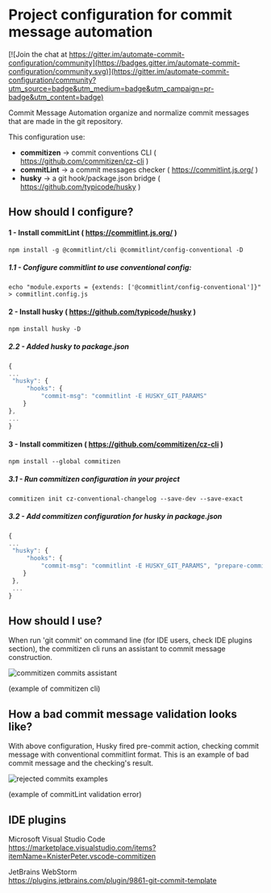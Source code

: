 
# Project configuration for commit message automation  

[![Join the chat at https://gitter.im/automate-commit-configuration/community](https://badges.gitter.im/automate-commit-configuration/community.svg)](https://gitter.im/automate-commit-configuration/community?utm_source=badge&utm_medium=badge&utm_campaign=pr-badge&utm_content=badge)

Commit Message Automation organize and normalize commit messages that are made in the git repository.  

This configuration use:
 - **commitizen** -> commit conventions CLI ( https://github.com/commitizen/cz-cli )  
 - **commitLint** -> a commit messages checker ( https://commitlint.js.org/ )  
 - **husky** -> a git hook/package.json bridge ( https://github.com/typicode/husky )

## How should I configure?  
  
#### 1 - Install commitLint ( https://commitlint.js.org/ )  
`npm install -g @commitlint/cli @commitlint/config-conventional -D`  
  
##### 1.1 - Configure commitlint to use conventional config:  
`echo "module.exports = {extends: ['@commitlint/config-conventional']}" > commitlint.config.js`  
  
#### 2 - Install husky ( https://github.com/typicode/husky )  
`npm install husky -D`  
  
##### 2.2 - Added husky to package.json  
```javascript  
{  
...  
 "husky": { 
	 "hooks": { 
		 "commit-msg": "commitlint -E HUSKY_GIT_PARAMS" 
	} 
},
...  
}  
```  
  
#### 3 - Install commitizen ( https://github.com/commitizen/cz-cli )  
`npm install --global commitizen`  
  
##### 3.1 - Run commitizen configuration in your project  
`commitizen init cz-conventional-changelog --save-dev --save-exact`  
  
##### 3.2 - Add commitizen configuration for husky in package.json  
```javascript  
{  
...  
 "husky": { 
	 "hooks": { 
		 "commit-msg": "commitlint -E HUSKY_GIT_PARAMS", "prepare-commit-msg": "/dev/tty && git cz --hook || true" 
	} 
 },
 ...  
}  
```  

## How should I use?
When run 'git commit' on command line (for IDE users, check IDE plugins section), the commitizen cli runs an assistant to commit message construction.

![commitizen commits assistant](/md-images/commitizen-add-commit.png)

(example of commitizen cli)

## How a bad commit message validation looks like?
With above configuration, Husky fired pre-commit action, checking commit message with conventional commitlint format. 
This is an example of bad commit message and the checking's result.

![rejected commits examples](/md-images/error-automate-commit.png)

(example of commitLint validation error)

## IDE plugins  
Microsoft Visual Studio Code  
https://marketplace.visualstudio.com/items?itemName=KnisterPeter.vscode-commitizen  
  
JetBrains WebStorm  
https://plugins.jetbrains.com/plugin/9861-git-commit-template
